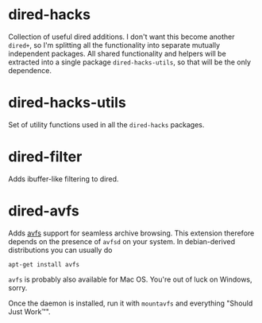 # dired-hacks

Collection of useful dired additions.  I don't want this become another `dired+`, so I'm splitting all the functionality into separate mutually independent packages.  All shared functionality and helpers will be extracted into a single package `dired-hacks-utils`, so that will be the only dependence.

# dired-hacks-utils

Set of utility functions used in all the `dired-hacks` packages.

# dired-filter

Adds ibuffer-like filtering to dired.

# dired-avfs

Adds [avfs](http://avf.sourceforge.net/) support for seamless archive browsing.  This extension therefore depends on the presence of `avfsd` on your system.  In debian-derived distributions you can usually do

    apt-get install avfs

`avfs` is probably also available for Mac OS.  You're out of luck on Windows, sorry.

Once the daemon is installed, run it with `mountavfs` and everything "Should Just Work™".
